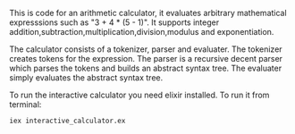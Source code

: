 

This is code for an arithmetic calculator, it evaluates arbitrary mathematical expresssions such as "3 + 4 * (5 - 1)". It supports integer addition,subtraction,multiplication,division,modulus and exponentiation.

The calculator consists of a tokenizer, parser and evaluater. The tokenizer creates tokens for the expression. The parser is a recursive decent parser which parses the tokens and builds an abstract syntax tree. The evaluater simply evaluates the abstract syntax tree. 

To run the interactive calculator you need elixir installed. To run it from terminal:

    iex interactive_calculator.ex
